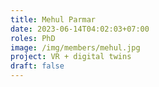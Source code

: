 ```yaml
---
title: Mehul Parmar
date: 2023-06-14T04:02:03+07:00
roles: PhD
image: /img/members/mehul.jpg
project: VR + digital twins
draft: false
---
```


